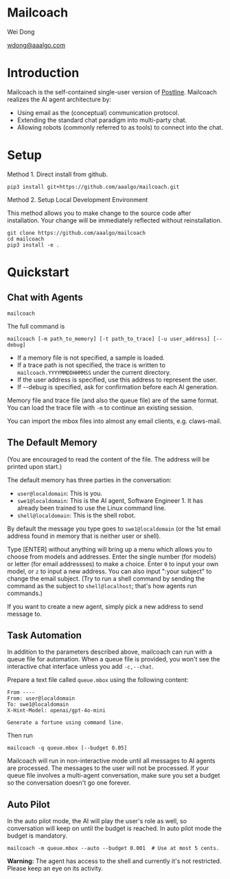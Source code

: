 Mailcoach
=========

Wei Dong

wdong@aaalgo.com

# Introduction

Mailcoach is the self-contained single-user version of [Postline](https://arxiv.org/abs/2502.09903).  Mailcoach realizes the AI agent architecture by:

- Using email as the (conceptual) communication protocol.
- Extending the standard chat paradigm into multi-party chat.
- Allowing robots (commonly referred to as tools) to connect into the chat.

# Setup

Method 1. Direct install from github.
```
pip3 install git+https://github.com/aaalgo/mailcoach.git
```

Method 2. Setup Local Development Environment

This method allows you to make change to the source code after installation.  Your change will be immediately reflected without reinstallation.

```
git clone https://github.com/aaalgo/mailcoach
cd mailcoach
pip3 install -e .
```

# Quickstart

## Chat with Agents

```
mailcoach
```

The full command is

```
mailcoach [-m path_to_memory] [-t path_to_trace] [-u user_address] [--debug]
```

- If a memory file is not specified, a sample is loaded.
- If a trace path is not specified, the trace is written to `mailcoach.YYYYMMDDHHMMSS` under the current directory.
- If the user address is specified, use this address to represent the user. 
- If --debug is specified, ask for confirmation before each AI generation.

Memory file and trace file (and also the queue file) are of the same format.
You can load the trace file with `-m` to continue an existing session.

You can import the mbox files into almost any email clients, e.g. claws-mail.

## The Default Memory

(You are encouraged to read the content of the file. The address will be printed upon start.)

The default memory has three parties in the conversation:

- `user@localdomain`: This is you.
- `swe1@localdomain`: This is the AI agent, Software Engineer 1.  It has already been trained to use the Linux command line.
- `shell@localdomain`: This is the shell robot.

By default the message you type goes to `swe1@localdomain` (or the 1st email address found in memory that is neither user or shell).

Type [ENTER] without anything will bring up a menu which allows you to choose from models and addresses.  Enter the single number (for models) or letter (for email addressses) to make a choice.  Enter `0` to input your own model, or `z` to input a new address.  You can also input ":your subject" to change the email subject. (Try to run a shell command by sending the command as the subject to `shell@localhost`; that's how agents run commands.)

If you want to create a new agent, simply pick a new address to send message to.

## Task Automation

In addition to the parameters described above, mailcoach can run with a queue file for automation.  When a queue file is provided, you won't see the interactive chat interface unless you add `-c,--chat`.

Prepare a text file called `queue.mbox` using the following content:

```
From ----
From: user@localdomain
To: swe1@localdomain
X-Hint-Model: openai/gpt-4o-mini

Generate a fortune using command line.
```

Then run

```
mailcoach -q queue.mbox [--budget 0.05]
```

Mailcoach will run in non-interactive mode until all messages to AI agents are processed.  The messages to the user will not be processed.  If your queue file involves a multi-agent conversation, make sure you set a budget so the conversation doesn't go one forever.

## Auto Pilot

In the auto pilot mode, the AI will play the user's role as well, so conversation will keep on until the budget is reached.  In auto pilot mode the budget is mandatory.

```
mailcoach -m queue.mbox --auto --budget 0.001  # Use at most 5 cents.
```

**Warning:** The agent has access to the shell and currently it's not restricted. Please keep an eye on its activity. 

